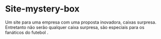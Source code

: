 # Site-mystery-box
Um site para uma empresa com uma proposta inovadora, caixas surpresa. Entretanto não serão qualquer caixa surpresa, são especiais para os fanáticos do futebol .
